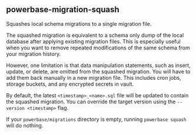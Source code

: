 ## powerbase-migration-squash

Squashes local schema migrations to a single migration file.

The squashed migration is equivalent to a schema only dump of the local database after applying existing migration files. This is especially useful when you want to remove repeated modifications of the same schema from your migration history.

However, one limitation is that data manipulation statements, such as insert, update, or delete, are omitted from the squashed migration. You will have to add them back manually in a new migration file. This includes cron jobs, storage buckets, and any encrypted secrets in vault.

By default, the latest `<timestamp>_<name>.sql` file will be updated to contain the squashed migration. You can override the target version using the `--version <timestamp>` flag.

If your `powerbase/migrations` directory is empty, running `powerbase squash` will do nothing.
